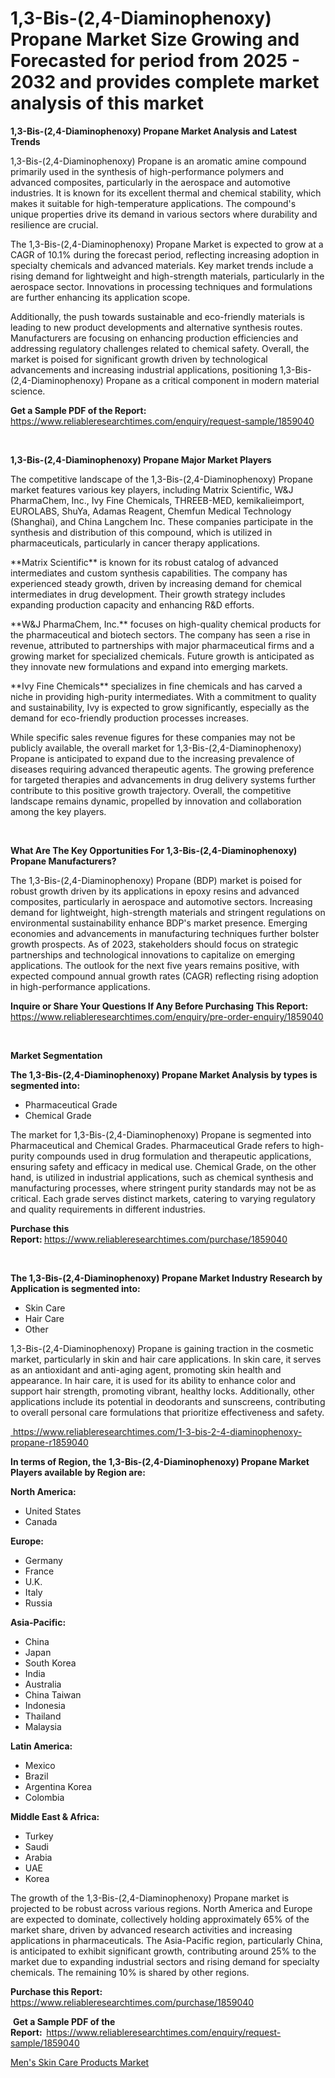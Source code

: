 <p><h1>1,3-Bis-(2,4-Diaminophenoxy) Propane Market Size Growing and Forecasted for period from 2025 - 2032 and provides complete market analysis of this market</h1></p><p><strong>1,3-Bis-(2,4-Diaminophenoxy) Propane Market Analysis and Latest Trends</strong></p>
<p><p>1,3-Bis-(2,4-Diaminophenoxy) Propane is an aromatic amine compound primarily used in the synthesis of high-performance polymers and advanced composites, particularly in the aerospace and automotive industries. It is known for its excellent thermal and chemical stability, which makes it suitable for high-temperature applications. The compound's unique properties drive its demand in various sectors where durability and resilience are crucial.</p><p>The 1,3-Bis-(2,4-Diaminophenoxy) Propane Market is expected to grow at a CAGR of 10.1% during the forecast period, reflecting increasing adoption in specialty chemicals and advanced materials. Key market trends include a rising demand for lightweight and high-strength materials, particularly in the aerospace sector. Innovations in processing techniques and formulations are further enhancing its application scope.</p><p>Additionally, the push towards sustainable and eco-friendly materials is leading to new product developments and alternative synthesis routes. Manufacturers are focusing on enhancing production efficiencies and addressing regulatory challenges related to chemical safety. Overall, the market is poised for significant growth driven by technological advancements and increasing industrial applications, positioning 1,3-Bis-(2,4-Diaminophenoxy) Propane as a critical component in modern material science.</p></p>
<p><strong>Get a Sample PDF of the Report:&nbsp;</strong> <a href="https://www.reliableresearchtimes.com/enquiry/request-sample/1859040?utm_campaign=2007&utm_medium=2&utm_source=Github&utm_content=ia&utm_term=27032025&utm_id=13-bis-24-diaminophenoxy-propane">https://www.reliableresearchtimes.com/enquiry/request-sample/1859040</a></p>
<p>&nbsp;</p>
<p><strong>1,3-Bis-(2,4-Diaminophenoxy) Propane Major Market Players</strong></p>
<p><p>The competitive landscape of the 1,3-Bis-(2,4-Diaminophenoxy) Propane market features various key players, including Matrix Scientific, W&J PharmaChem, Inc., Ivy Fine Chemicals, THREEB-MED, kemikalieimport, EUROLABS, ShuYa, Adamas Reagent, Chemfun Medical Technology (Shanghai), and China Langchem Inc. These companies participate in the synthesis and distribution of this compound, which is utilized in pharmaceuticals, particularly in cancer therapy applications.</p><p>**Matrix Scientific** is known for its robust catalog of advanced intermediates and custom synthesis capabilities. The company has experienced steady growth, driven by increasing demand for chemical intermediates in drug development. Their growth strategy includes expanding production capacity and enhancing R&D efforts.</p><p>**W&J PharmaChem, Inc.** focuses on high-quality chemical products for the pharmaceutical and biotech sectors. The company has seen a rise in revenue, attributed to partnerships with major pharmaceutical firms and a growing market for specialized chemicals. Future growth is anticipated as they innovate new formulations and expand into emerging markets.</p><p>**Ivy Fine Chemicals** specializes in fine chemicals and has carved a niche in providing high-purity intermediates. With a commitment to quality and sustainability, Ivy is expected to grow significantly, especially as the demand for eco-friendly production processes increases.</p><p>While specific sales revenue figures for these companies may not be publicly available, the overall market for 1,3-Bis-(2,4-Diaminophenoxy) Propane is anticipated to expand due to the increasing prevalence of diseases requiring advanced therapeutic agents. The growing preference for targeted therapies and advancements in drug delivery systems further contribute to this positive growth trajectory. Overall, the competitive landscape remains dynamic, propelled by innovation and collaboration among the key players.</p></p>
<p>&nbsp;</p>
<p><strong>What Are The Key Opportunities For 1,3-Bis-(2,4-Diaminophenoxy) Propane Manufacturers?</strong></p>
<p><p>The 1,3-Bis-(2,4-Diaminophenoxy) Propane (BDP) market is poised for robust growth driven by its applications in epoxy resins and advanced composites, particularly in aerospace and automotive sectors. Increasing demand for lightweight, high-strength materials and stringent regulations on environmental sustainability enhance BDP's market presence. Emerging economies and advancements in manufacturing techniques further bolster growth prospects. As of 2023, stakeholders should focus on strategic partnerships and technological innovations to capitalize on emerging applications. The outlook for the next five years remains positive, with expected compound annual growth rates (CAGR) reflecting rising adoption in high-performance applications.</p></p>
<p><strong>Inquire or Share Your Questions If Any Before Purchasing This Report:</strong> <a href="https://www.reliableresearchtimes.com/enquiry/pre-order-enquiry/1859040?utm_campaign=2007&utm_medium=2&utm_source=Github&utm_content=ia&utm_term=27032025&utm_id=13-bis-24-diaminophenoxy-propane">https://www.reliableresearchtimes.com/enquiry/pre-order-enquiry/1859040</a></p>
<p>&nbsp;</p>
<p><strong>Market Segmentation</strong></p>
<p><strong>The 1,3-Bis-(2,4-Diaminophenoxy) Propane Market Analysis by types is segmented into:</strong></p>
<p><ul><li>Pharmaceutical Grade</li><li>Chemical Grade</li></ul></p>
<p><p>The market for 1,3-Bis-(2,4-Diaminophenoxy) Propane is segmented into Pharmaceutical and Chemical Grades. Pharmaceutical Grade refers to high-purity compounds used in drug formulation and therapeutic applications, ensuring safety and efficacy in medical use. Chemical Grade, on the other hand, is utilized in industrial applications, such as chemical synthesis and manufacturing processes, where stringent purity standards may not be as critical. Each grade serves distinct markets, catering to varying regulatory and quality requirements in different industries.</p></p>
<p><strong>Purchase this Report:&nbsp;</strong><a href="https://www.reliableresearchtimes.com/purchase/1859040?utm_campaign=2007&utm_medium=2&utm_source=Github&utm_content=ia&utm_term=27032025&utm_id=13-bis-24-diaminophenoxy-propane">https://www.reliableresearchtimes.com/purchase/1859040</a></p>
<p>&nbsp;</p>
<p><strong>The 1,3-Bis-(2,4-Diaminophenoxy) Propane Market Industry Research by Application is segmented into:</strong></p>
<p><ul><li>Skin Care</li><li>Hair Care</li><li>Other</li></ul></p>
<p><p>1,3-Bis-(2,4-Diaminophenoxy) Propane is gaining traction in the cosmetic market, particularly in skin and hair care applications. In skin care, it serves as an antioxidant and anti-aging agent, promoting skin health and appearance. In hair care, it is used for its ability to enhance color and support hair strength, promoting vibrant, healthy locks. Additionally, other applications include its potential in deodorants and sunscreens, contributing to overall personal care formulations that prioritize effectiveness and safety.</p></p>
<p><a href="https://www.reliableresearchtimes.com/1-3-bis-2-4-diaminophenoxy-propane-r1859040?utm_campaign=2007&utm_medium=2&utm_source=Github&utm_content=ia&utm_term=27032025&utm_id=13-bis-24-diaminophenoxy-propane">&nbsp;https://www.reliableresearchtimes.com/1-3-bis-2-4-diaminophenoxy-propane-r1859040</a></p>
<p><strong>In terms of Region, the 1,3-Bis-(2,4-Diaminophenoxy) Propane Market Players available by Region are:</strong></p>
<p>
    <p> <strong> North America: </strong>
        <ul>
            <li>United States</li>
            <li>Canada</li>
        </ul>
        </p> 
    <p> <strong> Europe: </strong>
        <ul>
            <li>Germany</li>
            <li>France</li>
            <li>U.K.</li>
            <li>Italy</li>
            <li>Russia</li>
        </ul>
        </p> 
    <p> <strong> Asia-Pacific: </strong>
        <ul>
            <li>China</li>
            <li>Japan</li>
            <li>South Korea</li>
            <li>India</li>
            <li>Australia</li>
            <li>China Taiwan</li>
            <li>Indonesia</li>
            <li>Thailand</li>
            <li>Malaysia</li>
        </ul>
        </p> 
    <p> <strong> Latin America: </strong>
        <ul>
            <li>Mexico</li>
            <li>Brazil</li>
            <li>Argentina Korea</li>
            <li>Colombia</li>
        </ul>
        </p> 
    <p> <strong> Middle East & Africa: </strong>
        <ul>
            <li>Turkey</li>
            <li>Saudi</li>
            <li>Arabia</li>
            <li>UAE</li>
            <li>Korea</li>
        </ul>
    </p>
    </p>
<p><p>The growth of the 1,3-Bis-(2,4-Diaminophenoxy) Propane market is projected to be robust across various regions. North America and Europe are expected to dominate, collectively holding approximately 65% of the market share, driven by advanced research activities and increasing applications in pharmaceuticals. The Asia-Pacific region, particularly China, is anticipated to exhibit significant growth, contributing around 25% to the market due to expanding industrial sectors and rising demand for specialty chemicals. The remaining 10% is shared by other regions.</p></p>
<p><strong>Purchase this Report: </strong><a href="https://www.reliableresearchtimes.com/purchase/1859040?utm_campaign=2007&utm_medium=2&utm_source=Github&utm_content=ia&utm_term=27032025&utm_id=13-bis-24-diaminophenoxy-propane">https://www.reliableresearchtimes.com/purchase/1859040</a></p>
<p>&nbsp;<strong>Get a Sample PDF of the Report:&nbsp;&nbsp;</strong><a href="https://www.reliableresearchtimes.com/enquiry/request-sample/1859040?utm_campaign=2007&utm_medium=2&utm_source=Github&utm_content=ia&utm_term=27032025&utm_id=13-bis-24-diaminophenoxy-propane">https://www.reliableresearchtimes.com/enquiry/request-sample/1859040</a></p>
<p><strong></strong></p>
<p><p><a href="https://github.com/angelajermaine/Market-Research-Report-List-6/blob/main/mens-skin-care-products-market.md?utm_campaign=2007&utm_medium=2&utm_source=Github&utm_content=ia&utm_term=27032025&utm_id=13-bis-24-diaminophenoxy-propane">Men's Skin Care Products Market</a></p></p>